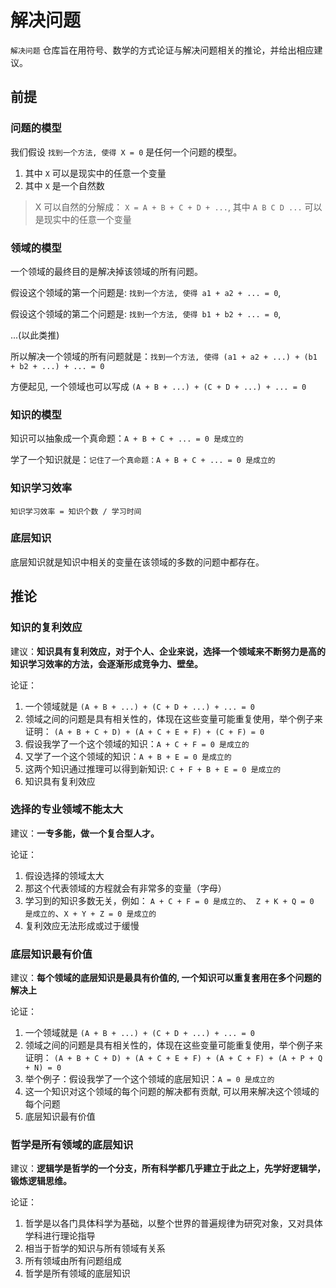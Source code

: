# 解决问题

`解决问题` 仓库旨在用符号、数学的方式论证与解决问题相关的推论，并给出相应建议。

## 前提

### 问题的模型

我们假设 `找到一个方法, 使得 X = 0` 是任何一个问题的模型。
1. 其中 `X` 可以是现实中的任意一个变量
2. 其中 `X` 是一个自然数

> X 可以自然的分解成： `X = A + B + C + D + ...`, 其中 `A B C D ...` 可以是现实中的任意一个变量


### 领域的模型

一个领域的最终目的是解决掉该领域的所有问题。  

假设这个领域的第一个问题是: `找到一个方法, 使得 a1 + a2 + ... = 0`,

假设这个领域的第二个问题是: `找到一个方法, 使得 b1 + b2 + ... = 0`, 

...(以此类推)  

所以解决一个领域的所有问题就是：`找到一个方法, 使得 (a1 + a2 + ...) + (b1 + b2 + ...) + ... = 0`

方便起见, 一个领域也可以写成 `(A + B + ...) + (C + D + ...) + ... = 0`

### 知识的模型

知识可以抽象成一个真命题：`A + B + C + ... = 0 是成立的`

学了一个知识就是：`记住了一个真命题：A + B + C + ... = 0 是成立的`

### 知识学习效率

`知识学习效率 = 知识个数 / 学习时间`

### 底层知识

底层知识就是知识中相关的变量在该领域的多数的问题中都存在。

## 推论

### 知识的复利效应

建议：**知识具有复利效应，对于个人、企业来说，选择一个领域来不断努力是高的知识学习效率的方法，会逐渐形成竞争力、壁垒。**

论证：

1. 一个领域就是 `(A + B + ...) + (C + D + ...) + ... = 0`
2. 领域之间的问题是具有相关性的，体现在这些变量可能重复使用，举个例子来证明：
`(A + B + C + D) + (A + C + E + F) + (C + F) = 0`
3. 假设我学了一个这个领域的知识：`A + C + F = 0 是成立的`
4. 又学了一个这个领域的知识：`A + B + E = 0 是成立的`
5. 这两个知识通过推理可以得到新知识: `C + F + B + E = 0 是成立的`
6. 知识具有复利效应

### 选择的专业领域不能太大

建议：**一专多能，做一个复合型人才。**

论证：
1. 假设选择的领域太大
2. 那这个代表领域的方程就会有非常多的变量（字母）
3. 学习到的知识多数无关，例如：
`A + C + F = 0 是成立的`、` Z + K + Q = 0 是成立的`、`X + Y + Z = 0 是成立的`
4. 复利效应无法形成或过于缓慢

### 底层知识最有价值

建议：**每个领域的底层知识是最具有价值的, 一个知识可以重复套用在多个问题的解决上**

论证： 

1. 一个领域就是 `(A + B + ...) + (C + D + ...) + ... = 0`
2. 领域之间的问题是具有相关性的，体现在这些变量可能重复使用，举个例子来证明：
`(A + B + C + D) + (A + C + E + F) + (A + C + F) + (A + P + Q + N) = 0`
3. 举个例子：假设我学了一个这个领域的底层知识：`A = 0 是成立的`
4. 这一个知识对这个领域的每个问题的解决都有贡献, 可以用来解决这个领域的每个问题
5. 底层知识最有价值

### 哲学是所有领域的底层知识

建议：**逻辑学是哲学的一个分支，所有科学都几乎建立于此之上，先学好逻辑学，锻炼逻辑思维。**

论证：

1. 哲学是以各门具体科学为基础，以整个世界的普遍规律为研究对象，又对具体学科进行理论指导
2. 相当于哲学的知识与所有领域有关系
3. 所有领域由所有问题组成
4. 哲学是所有领域的底层知识
